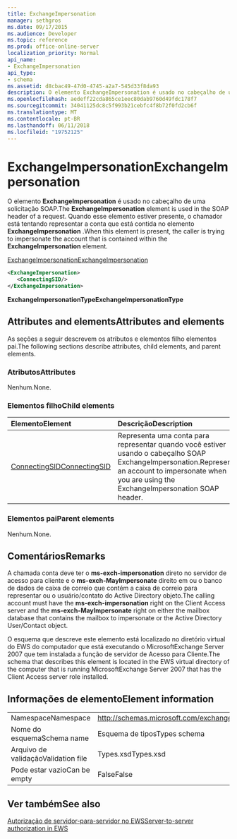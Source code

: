 ```yaml
---
title: ExchangeImpersonation
manager: sethgros
ms.date: 09/17/2015
ms.audience: Developer
ms.topic: reference
ms.prod: office-online-server
localization_priority: Normal
api_name:
- ExchangeImpersonation
api_type:
- schema
ms.assetid: d8cbac49-47d0-4745-a2a7-545d33f8da93
description: O elemento ExchangeImpersonation é usado no cabeçalho de uma solicitação SOAP. Quando esse elemento estiver presente, o chamador está tentando representar a conta que está contida no elemento ExchangeImpersonation.
ms.openlocfilehash: aedeff22cda865ce1eec80dab9760d49fdc178f7
ms.sourcegitcommit: 34041125dc8c5f993b21cebfc4f8b72f0fd2cb6f
ms.translationtype: MT
ms.contentlocale: pt-BR
ms.lasthandoff: 06/11/2018
ms.locfileid: "19752125"
---
```

# <a name="exchangeimpersonation"></a><span data-ttu-id="ea584-104">ExchangeImpersonation</span><span class="sxs-lookup"><span data-stu-id="ea584-104">ExchangeImpersonation</span></span>

<span data-ttu-id="ea584-105">O elemento **ExchangeImpersonation** é usado no cabeçalho de uma solicitação SOAP.</span><span class="sxs-lookup"><span data-stu-id="ea584-105">The **ExchangeImpersonation** element is used in the SOAP header of a request.</span></span> <span data-ttu-id="ea584-106">Quando esse elemento estiver presente, o chamador está tentando representar a conta que está contida no elemento **ExchangeImpersonation** .</span><span class="sxs-lookup"><span data-stu-id="ea584-106">When this element is present, the caller is trying to impersonate the account that is contained within the **ExchangeImpersonation** element.</span></span> 
  
[<span data-ttu-id="ea584-107">ExchangeImpersonation</span><span class="sxs-lookup"><span data-stu-id="ea584-107">ExchangeImpersonation</span></span>](exchangeimpersonation.md)
  
```xml
<ExchangeImpersonation>
   <ConnectingSID/>
</ExchangeImpersonation>
```

 <span data-ttu-id="ea584-108">**ExchangeImpersonationType**</span><span class="sxs-lookup"><span data-stu-id="ea584-108">**ExchangeImpersonationType**</span></span>
## <a name="attributes-and-elements"></a><span data-ttu-id="ea584-109">Attributes and elements</span><span class="sxs-lookup"><span data-stu-id="ea584-109">Attributes and elements</span></span>

<span data-ttu-id="ea584-110">As seções a seguir descrevem os atributos e elementos filho elementos pai.</span><span class="sxs-lookup"><span data-stu-id="ea584-110">The following sections describe attributes, child elements, and parent elements.</span></span>
  
### <a name="attributes"></a><span data-ttu-id="ea584-111">Atributos</span><span class="sxs-lookup"><span data-stu-id="ea584-111">Attributes</span></span>

<span data-ttu-id="ea584-112">Nenhum.</span><span class="sxs-lookup"><span data-stu-id="ea584-112">None.</span></span>
  
### <a name="child-elements"></a><span data-ttu-id="ea584-113">Elementos filho</span><span class="sxs-lookup"><span data-stu-id="ea584-113">Child elements</span></span>

|<span data-ttu-id="ea584-114">**Elemento**</span><span class="sxs-lookup"><span data-stu-id="ea584-114">**Element**</span></span>|<span data-ttu-id="ea584-115">**Descrição**</span><span class="sxs-lookup"><span data-stu-id="ea584-115">**Description**</span></span>|
|:-----|:-----|
|[<span data-ttu-id="ea584-116">ConnectingSID</span><span class="sxs-lookup"><span data-stu-id="ea584-116">ConnectingSID</span></span>](connectingsid.md) <br/> |<span data-ttu-id="ea584-117">Representa uma conta para representar quando você estiver usando o cabeçalho SOAP ExchangeImpersonation.</span><span class="sxs-lookup"><span data-stu-id="ea584-117">Represents an account to impersonate when you are using the ExchangeImpersonation SOAP header.</span></span>  <br/> |
   
### <a name="parent-elements"></a><span data-ttu-id="ea584-118">Elementos pai</span><span class="sxs-lookup"><span data-stu-id="ea584-118">Parent elements</span></span>

<span data-ttu-id="ea584-119">Nenhum.</span><span class="sxs-lookup"><span data-stu-id="ea584-119">None.</span></span>
  
## <a name="remarks"></a><span data-ttu-id="ea584-120">Comentários</span><span class="sxs-lookup"><span data-stu-id="ea584-120">Remarks</span></span>

<span data-ttu-id="ea584-121">A chamada conta deve ter o **ms-exch-impersonation** direto no servidor de acesso para cliente e o **ms-exch-MayImpersonate** direito em ou o banco de dados de caixa de correio que contém a caixa de correio para representar ou o usuário/contato do Active Directory objeto.</span><span class="sxs-lookup"><span data-stu-id="ea584-121">The calling account must have the **ms-exch-impersonation** right on the Client Access server and the **ms-exch-MayImpersonate** right on either the mailbox database that contains the mailbox to impersonate or the Active Directory User/Contact object.</span></span> 
  
<span data-ttu-id="ea584-122">O esquema que descreve este elemento está localizado no diretório virtual do EWS do computador que está executando o MicrosoftExchange Server 2007 que tem instalada a função de servidor de Acesso para Cliente.</span><span class="sxs-lookup"><span data-stu-id="ea584-122">The schema that describes this element is located in the EWS virtual directory of the computer that is running MicrosoftExchange Server 2007 that has the Client Access server role installed.</span></span>
  
## <a name="element-information"></a><span data-ttu-id="ea584-123">Informações de elemento</span><span class="sxs-lookup"><span data-stu-id="ea584-123">Element information</span></span>

|||
|:-----|:-----|
|<span data-ttu-id="ea584-124">Namespace</span><span class="sxs-lookup"><span data-stu-id="ea584-124">Namespace</span></span>  <br/> |http://schemas.microsoft.com/exchange/services/2006/types  <br/> |
|<span data-ttu-id="ea584-125">Nome do esquema</span><span class="sxs-lookup"><span data-stu-id="ea584-125">Schema name</span></span>  <br/> |<span data-ttu-id="ea584-126">Esquema de tipos</span><span class="sxs-lookup"><span data-stu-id="ea584-126">Types schema</span></span>  <br/> |
|<span data-ttu-id="ea584-127">Arquivo de validação</span><span class="sxs-lookup"><span data-stu-id="ea584-127">Validation file</span></span>  <br/> |<span data-ttu-id="ea584-128">Types.xsd</span><span class="sxs-lookup"><span data-stu-id="ea584-128">Types.xsd</span></span>  <br/> |
|<span data-ttu-id="ea584-129">Pode estar vazio</span><span class="sxs-lookup"><span data-stu-id="ea584-129">Can be empty</span></span>  <br/> |<span data-ttu-id="ea584-130">False</span><span class="sxs-lookup"><span data-stu-id="ea584-130">False</span></span>  <br/> |
   
## <a name="see-also"></a><span data-ttu-id="ea584-131">Ver também</span><span class="sxs-lookup"><span data-stu-id="ea584-131">See also</span></span>



[<span data-ttu-id="ea584-132">Autorização de servidor-para-servidor no EWS</span><span class="sxs-lookup"><span data-stu-id="ea584-132">Server-to-server authorization in EWS</span></span>](http://msdn.microsoft.com/library/f1610a20-672d-448b-8c00-5b0fbcaf31cb%28Office.15%29.aspx)

